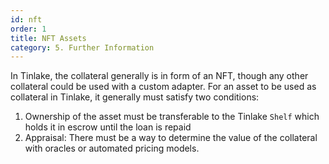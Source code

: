 ```yaml
---
id: nft
order: 1
title: NFT Assets
category: 5. Further Information
---
```


In Tinlake, the collateral generally is in form of an NFT, though any other collateral could be used with a custom adapter. For an asset to be used as collateral in Tinlake, it generally must satisfy two conditions:
1) Ownership of the asset must be transferable to the Tinlake `Shelf` which holds it in escrow until the loan is repaid
2) Appraisal: There must be a way to determine the value of the collateral with oracles or automated pricing models. 
